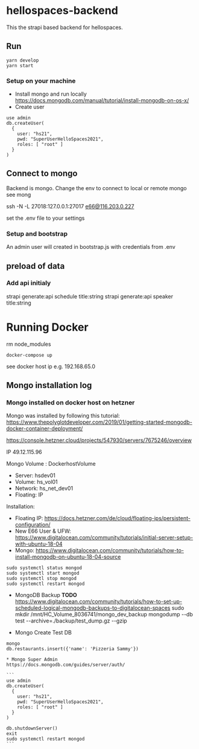 # hellospaces-backend

This the strapi based backend for hellospaces.



## Run
```
yarn develop
yarn start
```

### Setup on your machine

* Install mongo and run locally https://docs.mongodb.com/manual/tutorial/install-mongodb-on-os-x/
* Create user
```
use admin
db.createUser(
  {
    user: "hs21",
    pwd: "SuperUserHelloSpaces2021",
    roles: [ "root" ]
  }
)
```

## Connect to mongo
Backend is mongo. Change the env to connect to local or remote mongo see mong

ssh -N -L 27018:127.0.0.1:27017 e66@116.203.0.227

set the .env file to your settings


### Setup and bootstrap

An admin user will created in bootstrap.js with credentials from .env

## preload of data



### Add api initialy
strapi generate:api schedule title:string
strapi generate:api speaker title:string



# Running Docker

rm node_modules
```
docker-compose up
```

see docker host ip e.g. 192.168.65.0


## Mongo installation log

### Mongo installed on docker host on hetzner

Mongo was installed by following this tutorial: https://www.thepolyglotdeveloper.com/2019/01/getting-started-mongodb-docker-container-deployment/

https://console.hetzner.cloud/projects/547930/servers/7675246/overview

IP 49.12.115.96

Mongo Volume : DockerhostVolume


* Server: hsdev01
* Volume: hs_vol01
* Network: hs_net_dev01
* Floating: IP

Installation:
* Floating IP: https://docs.hetzner.com/de/cloud/floating-ips/persistent-configuration/
* New E66 User & UFW: https://www.digitalocean.com/community/tutorials/initial-server-setup-with-ubuntu-18-04 
* Mongo: https://www.digitalocean.com/community/tutorials/how-to-install-mongodb-on-ubuntu-18-04-source

```
sudo systemctl status mongod
sudo systemctl start mongod
sudo systemctl stop mongod
sudo systemctl restart mongod
```
* MongoDB Backup
__TODO__ https://www.digitalocean.com/community/tutorials/how-to-set-up-scheduled-logical-mongodb-backups-to-digitalocean-spaces
sudo mkdir /mnt/HC_Volume_8036741/mongo_dev_backup
mongodump --db test --archive=./backup/test_dump.gz --gzip

* Mongo Create Test DB
````
mongo 
db.restaurants.insert({'name': 'Pizzeria Sammy'})

* Mongo Super Admin
https://docs.mongodb.com/guides/server/auth/

```
use admin
db.createUser(
  {
    user: "hs21",
    pwd: "SuperUserHelloSpaces2021",
    roles: [ "root" ]
  }
)

db.shutdownServer()
exit
sudo systemctl restart mongod
```


